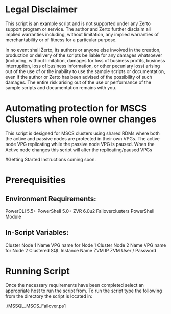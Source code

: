 # Legal Disclaimer
This script is an example script and is not supported under any Zerto support program or service. The author and Zerto further disclaim all implied warranties including, without limitation, any implied warranties of merchantability or of fitness for a particular purpose.

In no event shall Zerto, its authors or anyone else involved in the creation, production or delivery of the scripts be liable for any damages whatsoever (including, without limitation, damages for loss of business profits, business interruption, loss of business information, or other pecuniary loss) arising out of the use of or the inability to use the sample scripts or documentation, even if the author or Zerto has been advised of the possibility of such damages. The entire risk arising out of the use or performance of the sample scripts and documentation remains with you.

# Automating protection for MSCS Clusters when role owner changes
This script is designed for MSCS clusters using shared RDMs where both the active and passive nodes are protected in their own VPGs. The active node VPG replicating while the passive node VPG is paused. When the Active node changes this script will alter the replicating/paused VPGs

#Getting Started
Instructions coming soon.

# Prerequisities
## Environment Requirements:

PowerCLI 5.5+
PowerShell 5.0+
ZVR 6.0u2
Failoverclusters PowerShell Module

## In-Script Variables:

Cluster Node 1 Name
VPG name for Node 1
Cluster Node 2 Name
VPG name for Node 2
Clustered SQL Instance Name
ZVM IP
ZVM User / Password

# Running Script
Once the necessary requirements have been completed select an appropriate host to run the script from. To run the script type the following from the directory the script is located in:

.\MSSQL_MSCS_Failover.ps1

